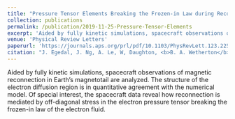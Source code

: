 ```yaml
---
title: "Pressure Tensor Elements Breaking the Frozen-in Law during Reconnection in Earth's Magnetotail"
collection: publications
permalink: /publication/2019-11-25-Pressure-Tensor-Elements
excerpt: 'Aided by fully kinetic simulations, spacecraft observations of magnetic reconnection in Earth’s magnetotail are analyzed. The structure of the electron diffusion region is in quantitative agreement with the numerical model. Of special interest, the spacecraft data reveal how reconnection is mediated by off-diagonal stress in the electron pressure tensor breaking the frozen-in law of the electron fluid.' 
venue: 'Physical Review Letters'
paperurl: 'https://journals.aps.org/prl/pdf/10.1103/PhysRevLett.123.225101'
citation: "J. Egedal, J. Ng, A. Le, W, Daughton, <b>B. A. Wetherton</b>, J. Dorelli, D. Gershman, and A. Rager. Pressure tensor elements breaking the frozen-in law during reconnection in Earth's magnetotail. Physical Review Letters. 2019. "
---
```

Aided by fully kinetic simulations, spacecraft observations of magnetic reconnection in Earth’s magnetotail are analyzed. The structure of the electron diffusion region is in quantitative agreement with the numerical model. Of special interest, the spacecraft data reveal how reconnection is mediated by off-diagonal stress in the electron pressure tensor breaking the frozen-in law of the electron fluid.
